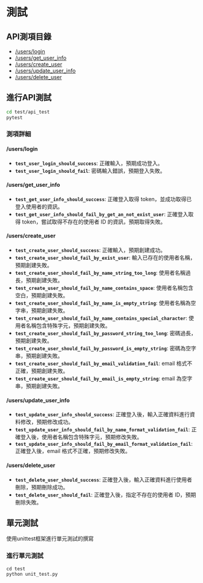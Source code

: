 # 測試

## API測項目錄

- [/users/login](#userslogin)
- [/users/get_user_info](#usersget_user_info)
- [/users/create_user](#userscreate_user)
- [/users/update_user_info](#usersupdate_user_info)
- [/users/delete_user](#usersdelete_user)

## 進行API測試
```bash
cd test/api_test
pytest
```

### 測項詳細

#### /users/login

- **`test_user_login_should_success`**: 正確輸入，預期成功登入。
- **`test_user_login_should_fail`**: 密碼輸入錯誤，預期登入失敗。

#### /users/get_user_info

- **`test_get_user_info_should_success`**: 正確登入取得 token，並成功取得已登入使用者的資訊。
- **`test_get_user_info_should_fail_by_get_an_not_exist_user`**: 正確登入取得 token，嘗試取得不存在的使用者 ID 的資訊，預期取得失敗。

#### /users/create_user

- **`test_create_user_should_success`**: 正確輸入，預期創建成功。
- **`test_create_user_should_fail_by_exist_user`**: 輸入已存在的使用者名稱，預期創建失敗。
- **`test_create_user_should_fail_by_name_string_too_long`**: 使用者名稱過長，預期創建失敗。
- **`test_create_user_should_fail_by_name_contains_space`**: 使用者名稱包含空白，預期創建失敗。
- **`test_create_user_should_fail_by_name_is_empty_string`**: 使用者名稱為空字串，預期創建失敗。
- **`test_create_user_should_fail_by_name_contains_special_character`**: 使用者名稱包含特殊字元，預期創建失敗。
- **`test_create_user_should_fail_by_password_string_too_long`**: 密碼過長，預期創建失敗。
- **`test_create_user_should_fail_by_password_is_empty_string`**: 密碼為空字串，預期創建失敗。
- **`test_create_user_should_fail_by_email_validation_fail`**: email 格式不正確，預期創建失敗。
- **`test_create_user_should_fail_by_email_is_empty_string`**: email 為空字串，預期創建失敗。

#### /users/update_user_info

- **`test_update_user_info_should_success`**: 正確登入後，輸入正確資料進行資料修改，預期修改成功。
- **`test_update_user_info_should_fail_by_name_format_validation_fail`**: 正確登入後，使用者名稱包含特殊字元，預期修改失敗。
- **`test_update_user_info_should_fail_by_email_format_validation_fail`**: 正確登入後，email 格式不正確，預期修改失敗。

#### /users/delete_user

- **`test_delete_user_should_success`**: 正確登入後，輸入正確資料進行使用者刪除，預期刪除成功。
- **`test_delete_user_should_fail`**: 正確登入後，指定不存在的使用者 ID，預期刪除失敗。


## 單元測試

使用unittest框架進行單元測試的撰寫

### 進行單元測試
```
cd test
python unit_test.py
```
